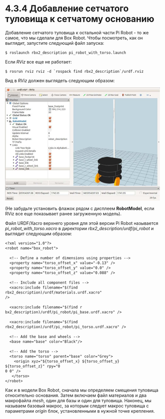 # 4.3.4 Добавление сетчатого туловища к сетчатому основанию

Добавление сетчатого туловища к остальной части Pi Robot - то же самое, что мы сделали для Box Robot. Чтобы посмотреть, как он выглядит, запустите следующий файл запуска:

```text
$ roslaunch rbx2_description pi_robot_with_torso.launch
```

Если _RViz_ все еще не работает:

```text
$ rosrun rviz rviz -d `rospack find rbx2_description`/urdf.rviz
```

Вид в _RViz_ должен выглядеть следующим образом:

![](../.gitbook/assets/bez-zagolovka9.png)

\(Не забудьте установить флажок рядом с дисплеем **RobotModel**, если RViz все еще показывает ранее загруженную модель\).

Файл URDF/Xacro верхнего уровня для этой версии Pi Robot называется _pi\_robot\_with\_torso.xacro_ в директории _rbx2\_description/urdf/pi\_robot_ и выглядит следующим образом:

```text
<?xml version="1.0"?>
<robot name="box_robot">

  <!-- Define a number of dimensions using properties --> 
  <property name="torso_offset_x" value="-0.13" /> 
  <property name="torso_offset_y" value="0.0" /> 
  <property name="torso_offset_z" value="0.088" />

  <!-- Include all component files -->
  <xacro:include filename="$(find rbx2_description)/urdf/materials.urdf.xacro" 
/>

  <xacro:include filename="$(find r
bx2_description)/urdf/pi_robot/pi_base.urdf.xacro" />

  <xacro:include filename="$(find 
rbx2_description)/urdf/pi_robot/pi_torso.urdf.xacro" />
  
  <!-- Add the base and wheels -->
  <base name="base" color="Black"/>

  <!-- Add the torso -->
  <torso name="torso" parent="base" color="Grey">
    <origin xyz="${torso_offset_x} ${torso_offset_y} ${torso_offset_z}" rpy="0 
0 0" />
   </torso>
</robot>
```

Как и в модели Box Robot, сначала мы определяем смещения туловища относительно основания. Затем включаем файл материалов и два макрофайла _mesh_, один для базы и один для туловища. Наконец, мы называем базовый макрос, за которым следует макрос туловища с параметрами _origin_ блок, установленными в нужной точке крепления.



